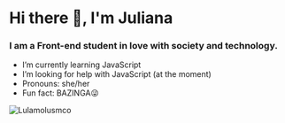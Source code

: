 # Hi there 👋, I'm Juliana

### I am a Front-end student in love with society and technology.


- I’m currently learning JavaScript
- I’m looking for help with JavaScript (at the moment)
- Pronouns: she/her
-  Fun fact: BAZINGA😜

![Lulamolusmco](https://www.pinpng.com/pngs/m/22-224869_squidward-tentacles-lula-molusco-bob-esponja-hd-png.png)

